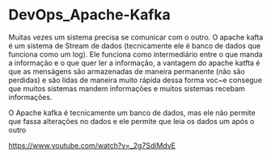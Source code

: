 # DevOps_Apache-Kafka

Muitas vezes um sistema precisa se comunicar com o outro. 
O apache kafta é um sistema de Stream de dados (tecnicamente ele é banco de dados que funciona como um log). Ele funciona como intermediário entre o que manda a informação e o que quer ler a informação, a vantagem do apache katfta é que as menságens são armazenadas de maneira permanente (não são perdidas) e são lidas de maneira muito rápida dessa forma voc~e consegue que muitos sistemas mandem informações e muitos sistemas recebam informações.


O Apache kafka é tecnicamente um banco de dados, mas ele não permite que fassa alterações no dados e ele permite que leia os dados um após o outro

https://www.youtube.com/watch?v=_2g7SdiMdvE

